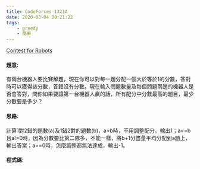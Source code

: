 ```yaml
---
title: CodeForces 1321A
date: 2020-03-04 08:21:22
tags:
    - greedy
    - 簡單
---
```

[Contest for Robots](http://codeforces.com/problemset/problem/1321/A)


#### 題意:
有兩台機器人要比賽解題，現在你可以對每一題分配一個大於等於1的分數，答對時可以獲得該分數，答錯沒有分數。現在輸入問題數量及每個問題兩邊的機器人是否會答對，問你如果要讓第一台機器人贏的話，所有配分中分數最高的題目，最少分數要是多少？
<!-- more -->
#### 思路:
計算1對2錯的題數(a)及1錯2對的題數(b)，a>b時，不用調整配分，輸出1；a<=b且a!=0時，因為分數要比第二隊多，不能一樣，將b+1分盡量平均分配到a題上，輸出答案；a==0時，怎麼調整都無法達成，輸出-1。

#### 程式碼:
<script src="https://gist.github.com/Daviswww/fb445b42e4ab3b7419d04804ab503890.js"></script>